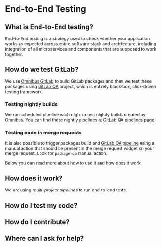 # End-to-End Testing

## What is End-to-End testing?

End-to-End testing is a strategy used to check whether your application works
as expected across entire software stack and architecture, including
integration of all microservices and components that are supposed to work
together.

## How do we test GitLab?

We use [Omnibus GitLab][omnibus-gitlab] to build GitLab packages and then we
test these packages using [GitLab QA][gitlab-qa] project, which is entirely
black-box, click-driven testing framework.

### Testing nightly builds

We run scheduled pipeline each night to test nightly builds created by Omnibus.
You can find these nightly pipelines at [GitLab QA pipelines page][gitlab-qa-pipelines].

### Testing code in merge requests

It is also possible to trigger packages build and [GitLab QA pipeline][gitlab-qa-pipelines]
using a manual action that should be present in the merge request widget on
your merge request. Look for `package-qa` manual action.

Below you can read more about how to use it and how does it work.

## How does it work?

We are using _multi-project pipelines_ to run end-to-end tests.

## How do I test my code?

## How do I contribute?

## Where can I ask for help?


[omnibus-gitlab]: https://gitlab.com/gitlab-org/omnibus-gitlab
[gitlab-qa]: https://gitlab.com/gitlab-org/gitlab-qa
[gitlab-qa-pipelines]: https://gitlab.com/gitlab-org/gitlab-qa/pipelines
